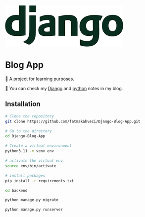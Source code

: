 ![header.png](header.png)

# Blog App

🎯 A project for learning purposes.

🦦 You can check my [Django](https://fatmakahveci.com/coding/django/) and [python](https://fatmakahveci.com/python-note/) notes in my blog.

## Installation

```bash
# Clone the repository
git clone https://github.com/fatmakahveci/Django-Blog-App.git
```

```bash
# Go to the directory
cd Django-Blog-App
```

```bash
# Create a virtual environment
python3.11 -m venv env
```

```bash
# activate the virtual env
source env/bin/activate
```

```bash
# install packages
pip install -r requirements.txt
```

```bash
cd backend
```

```bash
python manage.py migrate
```

```bash
python manage.py runserver
```
